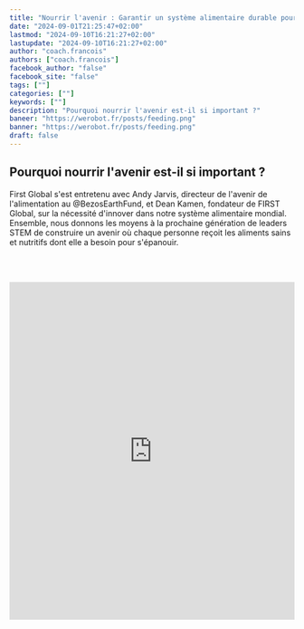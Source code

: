 ```yaml
---
title: "Nourrir l'avenir : Garantir un système alimentaire durable pour tous | FGC2024Athènes"
date: "2024-09-01T21:25:47+02:00"
lastmod: "2024-09-10T16:21:27+02:00"
lastupdate: "2024-09-10T16:21:27+02:00"
author: "coach.francois"
authors: ["coach.francois"]
facebook_author: "false"
facebook_site: "false"
tags: [""]
categories: [""]
keywords: [""]
description: "Pourquoi nourrir l'avenir est-il si important ?"
baneer: "https://werobot.fr/posts/feeding.png"
banner: "https://werobot.fr/posts/feeding.png"
draft: false
---
```

## Pourquoi nourrir l'avenir est-il si important ?

First Global s'est entretenu avec Andy Jarvis, directeur de l'avenir de l'alimentation au @BezosEarthFund, et Dean Kamen, fondateur de FIRST Global, sur la nécessité d'innover dans notre système alimentaire mondial. Ensemble, nous donnons les moyens à la prochaine génération de leaders STEM de construire un avenir où chaque personne reçoit les aliments sains et nutritifs dont elle a besoin pour s'épanouir.

<br><br>
<iframe width="100%" height="597"src="https://www.youtube.com/embed/sHjTb3ARgUo?cc_load_policy=1&cc_lang_pref=fr&hl=fr-FR&autohide=2&wmode=transparent" allowfullscreen="true" style="border:0"></iframe>

































